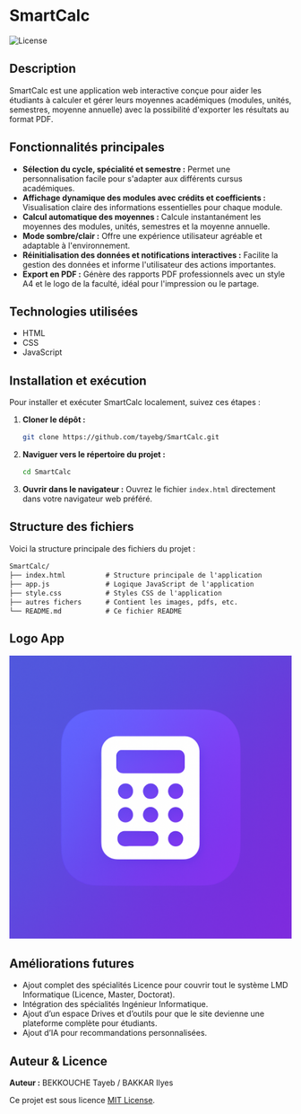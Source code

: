 # SmartCalc

![License](https://img.shields.io/badge/license-MIT-green.svg)

## Description
SmartCalc est une application web interactive conçue pour aider les étudiants à calculer et gérer leurs moyennes académiques (modules, unités, semestres, moyenne annuelle) avec la possibilité d'exporter les résultats au format PDF.

## Fonctionnalités principales

*   **Sélection du cycle, spécialité et semestre :** Permet une personnalisation facile pour s'adapter aux différents cursus académiques.
*   **Affichage dynamique des modules avec crédits et coefficients :** Visualisation claire des informations essentielles pour chaque module.
*   **Calcul automatique des moyennes :** Calcule instantanément les moyennes des modules, unités, semestres et la moyenne annuelle.
*   **Mode sombre/clair :** Offre une expérience utilisateur agréable et adaptable à l'environnement.
*   **Réinitialisation des données et notifications interactives :** Facilite la gestion des données et informe l'utilisateur des actions importantes.
*   **Export en PDF :** Génère des rapports PDF professionnels avec un style A4 et le logo de la faculté, idéal pour l'impression ou le partage.

## Technologies utilisées

*   HTML
*   CSS
*   JavaScript

## Installation et exécution

Pour installer et exécuter SmartCalc localement, suivez ces étapes :

1.  **Cloner le dépôt :**
    ```bash
    git clone https://github.com/tayebg/SmartCalc.git
    ```
2.  **Naviguer vers le répertoire du projet :**
    ```bash
    cd SmartCalc
    ```
3.  **Ouvrir dans le navigateur :**
    Ouvrez le fichier `index.html` directement dans votre navigateur web préféré.

## Structure des fichiers

Voici la structure principale des fichiers du projet :

```
SmartCalc/
├── index.html          # Structure principale de l'application
├── app.js              # Logique JavaScript de l'application
├── style.css           # Styles CSS de l'application
├── autres fichers      # Contient les images, pdfs, etc.
└── README.md           # Ce fichier README
```

## Logo App

   ![Capture d'écran 1](assets/logo_app.png)

## Améliorations futures

*   Ajout complet des spécialités Licence pour couvrir tout le système LMD Informatique (Licence, Master, Doctorat).
*   Intégration des spécialités Ingénieur Informatique.
*   Ajout d’un espace Drives et d’outils pour que le site devienne une plateforme complète pour étudiants.
*   Ajout d’IA pour recommandations personnalisées.

## Auteur & Licence

**Auteur :** BEKKOUCHE Tayeb
             / BAKKAR Ilyes

Ce projet est sous licence [MIT License](LICENSE).
